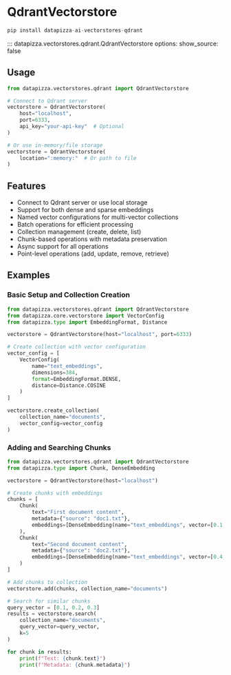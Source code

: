 # QdrantVectorstore

```python
pip install datapizza-ai-vectorstores-qdrant
```

<!-- prettier-ignore -->
::: datapizza.vectorstores.qdrant.QdrantVectorstore
    options:
        show_source: false


## Usage

```python
from datapizza.vectorstores.qdrant import QdrantVectorstore

# Connect to Qdrant server
vectorstore = QdrantVectorstore(
    host="localhost",
    port=6333,
    api_key="your-api-key"  # Optional
)

# Or use in-memory/file storage
vectorstore = QdrantVectorstore(
    location=":memory:"  # Or path to file
)
```

## Features

- Connect to Qdrant server or use local storage
- Support for both dense and sparse embeddings
- Named vector configurations for multi-vector collections
- Batch operations for efficient processing
- Collection management (create, delete, list)
- Chunk-based operations with metadata preservation
- Async support for all operations
- Point-level operations (add, update, remove, retrieve)

## Examples

### Basic Setup and Collection Creation

```python
from datapizza.vectorstores.qdrant import QdrantVectorstore
from datapizza.core.vectorstore import VectorConfig
from datapizza.type import EmbeddingFormat, Distance

vectorstore = QdrantVectorstore(host="localhost", port=6333)

# Create collection with vector configuration
vector_config = [
    VectorConfig(
        name="text_embeddings",
        dimensions=384,
        format=EmbeddingFormat.DENSE,
        distance=Distance.COSINE
    )
]

vectorstore.create_collection(
    collection_name="documents",
    vector_config=vector_config
)
```

### Adding and Searching Chunks

```python
from datapizza.vectorstores.qdrant import QdrantVectorstore
from datapizza.type import Chunk, DenseEmbedding

vectorstore = QdrantVectorstore(host="localhost")

# Create chunks with embeddings
chunks = [
    Chunk(
        text="First document content",
        metadata={"source": "doc1.txt"},
        embeddings=[DenseEmbedding(name="text_embeddings", vector=[0.1, 0.2, 0.3])]
    ),
    Chunk(
        text="Second document content",
        metadata={"source": "doc2.txt"},
        embeddings=[DenseEmbedding(name="text_embeddings", vector=[0.4, 0.5, 0.6])]
    )
]

# Add chunks to collection
vectorstore.add(chunks, collection_name="documents")

# Search for similar chunks
query_vector = [0.1, 0.2, 0.3]
results = vectorstore.search(
    collection_name="documents",
    query_vector=query_vector,
    k=5
)

for chunk in results:
    print(f"Text: {chunk.text}")
    print(f"Metadata: {chunk.metadata}")
```

